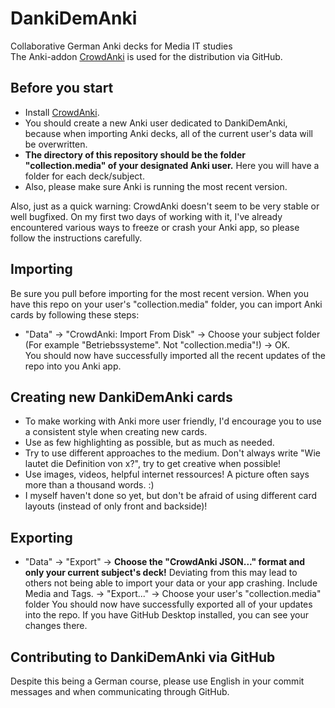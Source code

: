 # DankiDemAnki
Collaborative German Anki decks for Media IT studies <br>
The Anki-addon [CrowdAnki](https://github.com/Stvad/CrowdAnki) is used for the distribution via GitHub.

## Before you start
* Install [CrowdAnki](https://github.com/Stvad/CrowdAnki).
* You should create a new Anki user dedicated to DankiDemAnki, because when importing Anki decks, all of the current user's data will be overwritten.
* **The directory of this repository should be the folder "collection.media" of your designated Anki user.** Here you will have a folder for each deck/subject.
* Also, please make sure Anki is running the most recent version.

Also, just as a quick warning: CrowdAnki doesn't seem to be very stable or well bugfixed. On my first two days of working with it, I've already encountered various ways to freeze or crash your Anki app, so please follow the instructions carefully.

## Importing
Be sure you pull before importing for the most recent version.
When you have this repo on your user's "collection.media" folder, you can import Anki cards by following these steps:
* "Data" -> "CrowdAnki: Import From Disk" -> Choose your subject folder (For example "Betriebssysteme". Not "collection.media"!) -> OK. <br>
You should now have successfully imported all the recent updates of the repo into you Anki app.
 

## Creating new DankiDemAnki cards
* To make working with Anki more user friendly, I'd encourage you to use a consistent style when creating new cards.
* Use as few highlighting as possible, but as much as needed.
* Try to use different approaches to the medium. Don't always write "Wie lautet die Definition von x?", try to get creative when possible!
* Use images, videos, helpful internet ressources! A picture often says more than a thousand words. :)
* I myself haven't done so yet, but don't be afraid of using different card layouts (instead of only front and backside)!

## Exporting
* "Data" -> "Export" -> **Choose the "CrowdAnki JSON..." format and only your current subject's deck!** Deviating from this may lead to others not being able to import your data or your app crashing. Include Media and Tags. -> "Export..." -> Choose your user's "collection.media" folder
You should now have successfully exported all of your updates into the repo. If you have GitHub Desktop installed, you can see your changes there.

## Contributing to DankiDemAnki via GitHub
Despite this being a German course, please use English in your commit messages and when communicating through GitHub.
